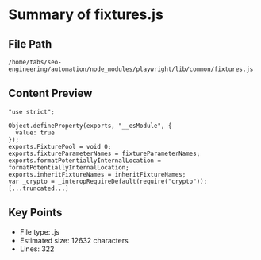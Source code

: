 # Summary of fixtures.js
  
## File Path
`/home/tabs/seo-engineering/automation/node_modules/playwright/lib/common/fixtures.js`

## Content Preview
```
"use strict";

Object.defineProperty(exports, "__esModule", {
  value: true
});
exports.FixturePool = void 0;
exports.fixtureParameterNames = fixtureParameterNames;
exports.formatPotentiallyInternalLocation = formatPotentiallyInternalLocation;
exports.inheritFixtureNames = inheritFixtureNames;
var _crypto = _interopRequireDefault(require("crypto"));
[...truncated...]
```

## Key Points
- File type: .js
- Estimated size: 12632 characters
- Lines: 322
